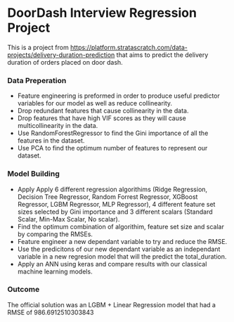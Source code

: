 # DoorDash Interview Regression Project
This is a project from https://platform.stratascratch.com/data-projects/delivery-duration-prediction that aims to predict the delivery duration of orders placed on door dash.

### Data Preperation
* Feature engineering is preformed in order to produce useful predictor variables for our model as well as reduce collinearity. 
* Drop redundant features that cause collinearity in the data.
* Drop features that have high VIF scores as they will cause multicollinearity in the data.
* Use RandomForestRegressor to find the Gini importance of all the features in the dataset.
* Use PCA to find the optimum number of features to represent our dataset.

### Model Building
* Apply Apply 6 different regression algorithims (Ridge Regression, Decision Tree Regressor, Random Forrest Regressor, XGBoost Regressor, LGBM Regressor, MLP Regressor), 4 different feature set sizes selected by Gini importance and 3 different scalars (Standard Scalar, Min-Max Scalar, No scalar).
* Find the optimum combination of algorithim, feature set size and scalar by comparing the RMSEs.
* Feature engineer a new dependant variable to try and reduce the RMSE.
* Use the predicitons of our new dependant variable as an independant variable in a new regresion model that will the predict the total_duration.
* Apply an ANN using keras and compare results with our classical machine learning models.

### Outcome
The official solution was an LGBM + Linear Regression model that had a RMSE of 986.6912510303843 
